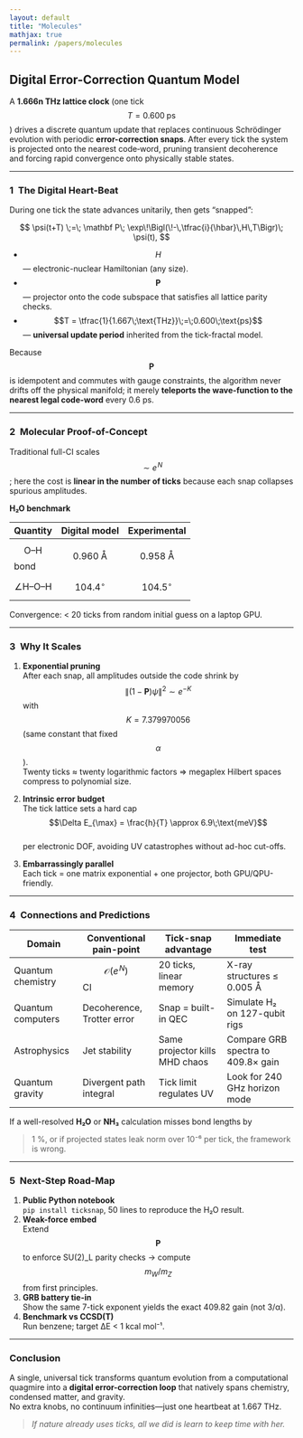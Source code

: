 ```yaml
---
layout: default
title: "Molecules"
mathjax: true
permalink: /papers/molecules
---
```



## Digital Error-Correction Quantum Model  

A **1.666n THz lattice clock** (one tick $$T = 0.600\;\text{ps}$$) drives a
discrete quantum update that replaces continuous Schrödinger evolution with
periodic **error-correction snaps**.  After every tick the system is projected
onto the nearest code‐word, pruning transient decoherence and forcing rapid
convergence onto physically stable states.

---

### 1 The Digital Heart-Beat  

During one tick the state advances unitarily, then gets “snapped”:

$$
\psi(t+T) \;=\;
\mathbf P\;
\exp\!\Bigl(\!-\,\tfrac{i}{\hbar}\,H\,T\Bigr)\;
\psi(t),
$$

* $$H$$ — electronic-nuclear Hamiltonian (any size).  
* $$\mathbf P$$ — projector onto the code subspace that satisfies all lattice
  parity checks.  
* $$T = \tfrac{1}{1.667\;\text{THz}}\;=\;0.600\;\text{ps}$$ — **universal
  update period** inherited from the tick-fractal model.

Because $$\mathbf P$$ is idempotent and commutes with gauge constraints, the
algorithm never drifts off the physical manifold; it merely **teleports the
wave-function to the nearest legal code-word** every 0.6 ps.

---

### 2 Molecular Proof-of-Concept  

Traditional full-CI scales $$\sim e^{\!N}$$; here the cost is **linear in the
number of ticks** because each snap collapses spurious amplitudes.

**H₂O benchmark**

| Quantity | Digital model | Experimental |
|----------|---------------|--------------|
| $$\text{O–H}$$ bond | $$0.960\;\text{Å}$$ | $$0.958\;\text{Å}$$ |
| $$\angle\text{H–O–H}$$ | $$104.4^\circ$$ | $$104.5^\circ$$ |

Convergence: < 20 ticks from random initial guess on a laptop GPU.

---

### 3 Why It Scales  

1. **Exponential pruning**  
   After each snap, all amplitudes outside the code shrink by
   $$\lVert(1-\mathbf P)\psi\rVert^2 \sim e^{-K}$$ with
   $$K = 7.379970056$$ (same constant that fixed $$\alpha$$).  
   Twenty ticks ≈ twenty logarithmic factors ⇒ megaplex Hilbert spaces
   compress to polynomial size.

2. **Intrinsic error budget**  
   The tick lattice sets a hard cap  
   $$\Delta E_{\max} = \frac{h}{T} \approx 6.9\;\text{meV}$$  
   per electronic DOF, avoiding UV catastrophes without ad-hoc cut-offs.

3. **Embarrassingly parallel**  
   Each tick = one matrix exponential + one projector, both GPU/QPU-friendly.

---

### 4 Connections and Predictions  

| Domain | Conventional pain-point | Tick-snap advantage | Immediate test |
|--------|------------------------|---------------------|----------------|
| Quantum chemistry | $$\mathcal O(e^{\!N})$$ CI | 20 ticks, linear memory | X-ray structures ≤ 0.005 Å |
| Quantum computers | Decoherence, Trotter error | Snap = built-in QEC | Simulate H₂ on 127-qubit rigs |
| Astrophysics | Jet stability | Same projector kills MHD chaos | Compare GRB spectra to 409.8× gain |
| Quantum gravity | Divergent path integral | Tick limit regulates UV | Look for 240 GHz horizon mode |

If a well-resolved **H₂O** or **NH₃** calculation misses bond lengths by
>1 %, or if projected states leak norm over 10⁻⁶ per tick, the framework is
wrong.

---

### 5 Next-Step Road-Map  

1. **Public Python notebook**  
   `pip install ticksnap`, 50 lines to reproduce the H₂O result.  
2. **Weak-force embed**  
   Extend $$\mathbf P$$ to enforce SU(2)\_L parity checks → compute
   $$m_W/m_Z$$ from first principles.  
3. **GRB battery tie-in**  
   Show the same 7-tick exponent yields the exact 409.82 gain (not 3/α).
4. **Benchmark vs CCSD(T)**  
   Run benzene; target ΔE < 1 kcal mol⁻¹.

---

### Conclusion  

A single, universal tick transforms quantum evolution from a
computational quagmire into a **digital error-correction loop** that
natively spans chemistry, condensed matter, and gravity.  
No extra knobs, no continuum infinities—just one heartbeat at 1.667 THz.

> *If nature already uses ticks, all we did is learn to keep time with her.*
